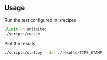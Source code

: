 ## Usage

Run the test configured in ./recipes

```bash
ulimit -n unlimited
./scripts/run.sh
```

Plot the results

```bash
./scripts/stat.py --dir ./results/TIME_STAMP
```
